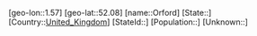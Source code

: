 ﻿---
location: [52.08,1.57]
type: City
tags:
- geo/City


SpocWebEntityId: 33131
isDeleted: false
confidential: public

---
[geo-lon::1.57]
[geo-lat::52.08]
[name::Orford]
[State::]
[Country::[United_Kingdom](geo/Continent/Europe/United_Kingdom.md)]
[StateId::]
[Population::]
[Unknown::]

